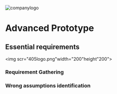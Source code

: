 ![companylogo]({{site.baseurl}}/images/405logo.png)

<h1> Advanced Prototype </hi>

## Essential requirements

<img scr="405logo.png"width="200"height"200">

### Requirement Gathering


### Wrong assumptions identification

